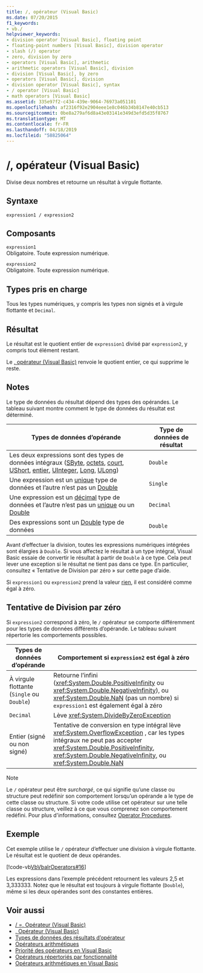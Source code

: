 ```yaml
---
title: /, opérateur (Visual Basic)
ms.date: 07/20/2015
f1_keywords:
- vb./
helpviewer_keywords:
- division operator [Visual Basic], floating point
- floating-point numbers [Visual Basic], division operator
- slash (/) operator
- zero, division by zero
- operators [Visual Basic], arithmetic
- arithmetic operators [Visual Basic], division
- division [Visual Basic], by zero
- operators [Visual Basic], division
- division operator [Visual Basic], syntax
- / operator [Visual Basic]
- math operators [Visual Basic]
ms.assetid: 335e97f2-c434-439e-9064-76973a051101
ms.openlocfilehash: af2316f92e2904eee1e8c046b34b8147e40cb513
ms.sourcegitcommit: 0be8a279af6d8a43e03141e349d3efd5d35f8767
ms.translationtype: MT
ms.contentlocale: fr-FR
ms.lasthandoff: 04/18/2019
ms.locfileid: "58825064"
---
```

# <a name="-operator-visual-basic"></a>/, opérateur (Visual Basic)
Divise deux nombres et retourne un résultat à virgule flottante.  
  
## <a name="syntax"></a>Syntaxe  
  
```  
expression1 / expression2  
```  
  
## <a name="parts"></a>Composants  
 `expression1`  
 Obligatoire. Toute expression numérique.  
  
 `expression2`  
 Obligatoire. Toute expression numérique.  
  
## <a name="supported-types"></a>Types pris en charge  
 Tous les types numériques, y compris les types non signés et à virgule flottante et `Decimal`.  
  
## <a name="result"></a>Résultat  
 Le résultat est le quotient entier de `expression1` divisé par `expression2`, y compris tout élément restant.  
  
 Le [\, opérateur (Visual Basic)](../../../visual-basic/language-reference/operators/integer-division-operator.md) renvoie le quotient entier, ce qui supprime le reste.  
  
## <a name="remarks"></a>Notes  
 Le type de données du résultat dépend des types des opérandes. Le tableau suivant montre comment le type de données du résultat est déterminé.  
  
|Types de données d’opérande|Type de données de résultat|  
|------------------------|----------------------|  
|Les deux expressions sont des types de données intégraux ([SByte](../../../visual-basic/language-reference/data-types/sbyte-data-type.md), [octets](../../../visual-basic/language-reference/data-types/byte-data-type.md), [court](../../../visual-basic/language-reference/data-types/short-data-type.md), [UShort](../../../visual-basic/language-reference/data-types/ushort-data-type.md), [entier](../../../visual-basic/language-reference/data-types/integer-data-type.md), [UInteger](../../../visual-basic/language-reference/data-types/uinteger-data-type.md), [Long](../../../visual-basic/language-reference/data-types/long-data-type.md), [ULong](../../../visual-basic/language-reference/data-types/ulong-data-type.md))|`Double`|  
|Une expression est un [unique](../../../visual-basic/language-reference/data-types/single-data-type.md) type de données et l’autre n’est pas un [Double](../../../visual-basic/language-reference/data-types/double-data-type.md)|`Single`|  
|Une expression est un [décimal](../../../visual-basic/language-reference/data-types/decimal-data-type.md) type de données et l’autre n’est pas un [unique](../../../visual-basic/language-reference/data-types/single-data-type.md) ou un [Double](../../../visual-basic/language-reference/data-types/double-data-type.md)|`Decimal`|  
|Des expressions sont un [Double](../../../visual-basic/language-reference/data-types/double-data-type.md) type de données|`Double`|  
  
 Avant d’effectuer la division, toutes les expressions numériques intégrées sont élargies à `Double`. Si vous affectez le résultat à un type intégral, Visual Basic essaie de convertir le résultat à partir de `Double` à ce type. Cela peut lever une exception si le résultat ne tient pas dans ce type. En particulier, consultez « Tentative de Division par zéro » sur cette page d’aide.  
  
 Si `expression1` ou `expression2` prend la valeur [rien](../../../visual-basic/language-reference/nothing.md), il est considéré comme égal à zéro.  
  
## <a name="attempted-division-by-zero"></a>Tentative de Division par zéro  
 Si `expression2` correspond à zéro, le `/` opérateur se comporte différemment pour les types de données différents d’opérande. Le tableau suivant répertorie les comportements possibles.  
  
|Types de données d’opérande|Comportement si `expression2` est égal à zéro|  
|------------------------|---------------------------------------|  
|À virgule flottante (`Single` ou `Double`)|Retourne l’infini (<xref:System.Double.PositiveInfinity> ou <xref:System.Double.NegativeInfinity>), ou <xref:System.Double.NaN> (pas un nombre) si `expression1` est également égal à zéro|  
|`Decimal`|Lève <xref:System.DivideByZeroException>|  
|Entier (signé ou non signé)|Tentative de conversion en type intégral lève <xref:System.OverflowException> , car les types intégraux ne peut pas accepter <xref:System.Double.PositiveInfinity>, <xref:System.Double.NegativeInfinity>, ou <xref:System.Double.NaN>|  
  
> [!NOTE]
>  Le `/` opérateur peut être *surchargé*, ce qui signifie qu’une classe ou structure peut redéfinir son comportement lorsqu’un opérande a le type de cette classe ou structure. Si votre code utilise cet opérateur sur une telle classe ou structure, veillez à ce que vous comprenez son comportement redéfini. Pour plus d'informations, consultez [Operator Procedures](../../../visual-basic/programming-guide/language-features/procedures/operator-procedures.md).  
  
## <a name="example"></a>Exemple  
 Cet exemple utilise le `/` opérateur d’effectuer une division à virgule flottante. Le résultat est le quotient de deux opérandes.  
  
 [!code-vb[VbVbalrOperators#16](~/samples/snippets/visualbasic/VS_Snippets_VBCSharp/VbVbalrOperators/VB/Class1.vb#16)]  
  
 Les expressions dans l’exemple précédent retournent les valeurs 2,5 et 3,333333. Notez que le résultat est toujours à virgule flottante (`Double`), même si les deux opérandes sont des constantes entières.  
  
## <a name="see-also"></a>Voir aussi

- [/ =, Opérateur (Visual Basic)](../../../visual-basic/language-reference/operators/floating-point-division-assignment-operator.md)
- [\, Opérateur (Visual Basic)](../../../visual-basic/language-reference/operators/integer-division-operator.md)
- [Types de données des résultats d’opérateur](../../../visual-basic/language-reference/operators/data-types-of-operator-results.md)
- [Opérateurs arithmétiques](../../../visual-basic/language-reference/operators/arithmetic-operators.md)
- [Priorité des opérateurs en Visual Basic](../../../visual-basic/language-reference/operators/operator-precedence.md)
- [Opérateurs répertoriés par fonctionnalité](../../../visual-basic/language-reference/operators/operators-listed-by-functionality.md)
- [Opérateurs arithmétiques en Visual Basic](../../../visual-basic/programming-guide/language-features/operators-and-expressions/arithmetic-operators.md)
